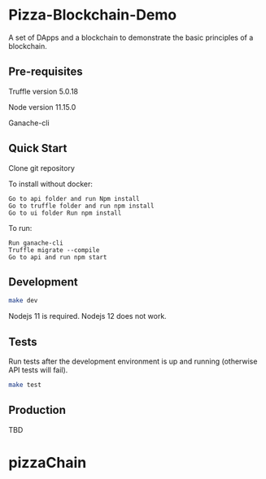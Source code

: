 # Pizza-Blockchain-Demo

A set of DApps and a blockchain to demonstrate the basic principles of a blockchain.

## Pre-requisites
Truffle version 5.0.18

Node version 11.15.0 

Ganache-cli

## Quick Start
Clone git repository

To install without docker:
```
Go to api folder and run Npm install
Go to truffle folder and run npm install
Go to ui folder Run npm install
```

To run:
```
Run ganache-cli
Truffle migrate --compile
Go to api and run npm start
```

## Development

``` bash
make dev
```

Nodejs 11 is required. Nodejs 12 does not work.

## Tests

Run tests after the development environment is up and running (otherwise API tests will fail).

```bash
make test
```

## Production

TBD
# pizzaChain
